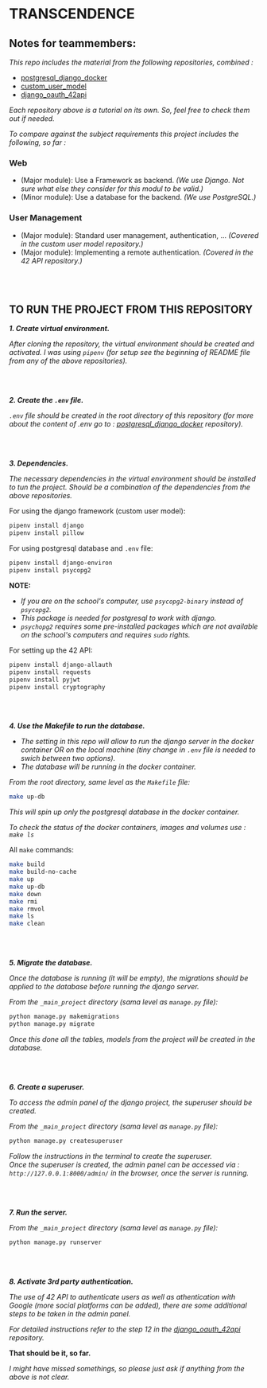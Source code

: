 # TRANSCENDENCE

## **Notes for teammembers:**  

*This repo includes the material from the following repositories, combined :*  

- [postgresql_django_docker](https://github.com/svvoii/postgresql_django_docker)  
- [custom_user_model](https://github.com/svvoii/custom_user_model)  
- [django_oauth_42api](https://github.com/svvoii/django_oauth_42api.git)  

*Each repository above is a tutorial on its own. So, feel free to check them out if needed.*   

*To compare against the subject requirements this project includes the following, so far :*  

### Web
- (Major module): Use a Framework as backend. *(We use Django. Not sure what else they consider for this modul to be valid.)*
- (Minor module): Use a database for the backend. *(We use PostgreSQL.)*

### User Management
- (Major module): Standard user management, authentication, ... *(Covered in the custom user model repository.)*
- (Major module): Implementing a remote authentication. *(Covered in the 42 API repository.)*  

<br><br>

## **TO RUN THE PROJECT FROM THIS REPOSITORY**

***1. Create virtual environment.***  

*After cloning the repository, the virtual environment should be created and activated. I was using `pipenv` (for setup see the beginning of README file from any of the above repositories).*  

<br><br>

***2. Create the `.env` file.***  

*`.env` file should be created in the root directory of this repository (for more about the content of .env go to : [postgresql_django_docker](https://github.com/svvoii/postgresql_django_docker) repository).*

<br><br>

***3. Dependencies.***  

*The necessary dependencies in the virtual environment should be installed to tun the project. Should be a combination of the dependencies from the above repositories.* 

For using the django framework (custom user model):  
```bash
pipenv install django
pipenv install pillow
```

For using postgresql database and `.env` file:  
```bash
pipenv install django-environ
pipenv install psycopg2
```
**NOTE:**  
- *If you are on the school's computer, use `psycopg2-binary` instead of `psycopg2`.*
- *This package is needed for postgresql to work with django.* 
- *`psychopg2` requires some pre-installed packages which are not available on the school's computers and requires `sudo` rights.*    

For setting up the 42 API:  
```bash
pipenv install django-allauth
pipenv install requests
pipenv install pyjwt
pipenv install cryptography
```

<br><br>

***4. Use the Makefile to run the database.***

- *The setting in this repo will allow to run the django server in the docker container OR on the local machine (tiny change in `.env` file is needed to swich between two options).* 
- *The database will be running in the docker container.*   

*From the root directory, same level as the `Makefile` file:*  

```bash
make up-db
```

*This will spin up only the postgresql database in the docker container.*  

*To check the status of the docker containers, images and volumes use : `make ls`*  

All `make` commands:  
```bash
make build
make build-no-cache
make up
make up-db
make down
make rmi
make rmvol
make ls
make clean
```

<br><br>

***5. Migrate the database.***

*Once the database is running (it will be empty), the migrations should be applied to the database before running the django server.*  

*From the `_main_project` directory (sama level as `manage.py` file):*  

```bash
python manage.py makemigrations
python manage.py migrate
```

*Once this done all the tables, models from the project will be created in the database.*  

<br><br>

***6. Create a superuser.***  

*To access the admin panel of the django project, the superuser should be created.*  

*From the `_main_project` directory (sama level as `manage.py` file):*  

```bash
python manage.py createsuperuser
```

*Follow the instructions in the terminal to create the superuser.*   
*Once the superuser is created, the admin panel can be accessed via : `http://127.0.0.1:8000/admin/` in the browser, once the server is running.*  

<br><br>

***7. Run the server.***  

*From the `_main_project` directory (sama level as `manage.py` file):*  

```bash
python manage.py runserver
```

<br><br>

***8. Activate 3rd party authentication.***  

*The use of 42 API to authenticate users as well as athentication with Google (more social platforms can be added), there are some additional steps to be taken in the admin panel.*  

*For detailed instructions refer to the step 12 in the [django_oauth_42api](https://github.com/svvoii/django_oauth_42api.git) repository.*  



**That should be it, so far.**  

*I might have missed somethings, so please just ask if anything from the above is not clear.*  


